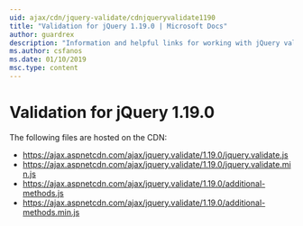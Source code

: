 ```yaml
---
uid: ajax/cdn/jquery-validate/cdnjqueryvalidate1190
title: "Validation for jQuery 1.19.0 | Microsoft Docs"
author: guardrex
description: "Information and helpful links for working with jQuery validation"
ms.author: csfanos
ms.date: 01/10/2019
msc.type: content
---
```

# Validation for jQuery  1.19.0

The following files are hosted on the CDN:

- https://ajax.aspnetcdn.com/ajax/jquery.validate/1.19.0/jquery.validate.js
- https://ajax.aspnetcdn.com/ajax/jquery.validate/1.19.0/jquery.validate.min.js
- https://ajax.aspnetcdn.com/ajax/jquery.validate/1.19.0/additional-methods.js
- https://ajax.aspnetcdn.com/ajax/jquery.validate/1.19.0/additional-methods.min.js
